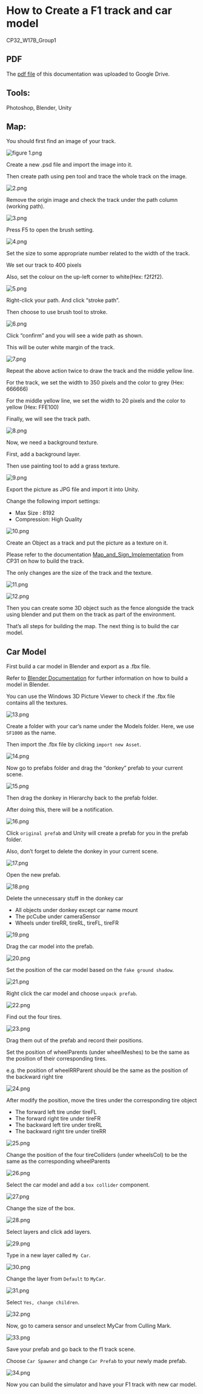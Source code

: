 # How to Create a F1 track and car model
CP32_W17B_Group1
## PDF
The [pdf file](https://drive.google.com/drive/folders/14gcG4-uwHYuvHbr_MX3mJ-RGb2JcMLyS?usp=sharing) of this documentation was uploaded to Google Drive.
## Tools:
Photoshop, Blender, Unity
## Map:
You should first find an image of your track. 

![figure 1.png](https://bitbucket.org/repo/G6xBMXK/images/3626276724-figure%201.png)

Create a new .psd file and import the image into it.

Then create path using pen tool and trace the whole track on the image.

![2.png](https://bitbucket.org/repo/G6xBMXK/images/3062757998-2.png)

Remove the origin image and check the track under the path column (working path).

![3.png](https://bitbucket.org/repo/G6xBMXK/images/4052083020-3.png)

Press F5 to open the brush setting.

![4.png](https://bitbucket.org/repo/G6xBMXK/images/1019998692-4.png)

Set the size to some appropriate number related to the width of the track.

We set our track to 400 pixels

Also, set the colour on the up-left corner to white(Hex: f2f2f2).

![5.png](https://bitbucket.org/repo/G6xBMXK/images/731385056-5.png)

Right-click your path. And click “stroke path”.

Then choose to use brush tool to stroke.

![6.png](https://bitbucket.org/repo/G6xBMXK/images/3031780948-6.png)

Click “confirm” and you will see a wide path as shown.

This will be outer white margin of the track.

![7.png](https://bitbucket.org/repo/G6xBMXK/images/506117350-7.png)

Repeat the above action twice to draw the track and the middle yellow line.

For the track, we set the width to 350 pixels and the color to grey (Hex: 666666)

For the middle yellow line, we set the width to 20 pixels and the color to yellow (Hex: FFE100)

Finally, we will see the track path.

![8.png](https://bitbucket.org/repo/G6xBMXK/images/4062194837-8.png)

Now, we need a background texture.

First, add a background layer.

Then use painting tool to add a grass texture.

![9.png](https://bitbucket.org/repo/G6xBMXK/images/303328677-9.png)

Export the picture as JPG file and import it into Unity.

Change the following import settings:

- Max Size : 8192
- Compression: High Quality

![10.png](https://bitbucket.org/repo/G6xBMXK/images/789022343-10.png)

Create an Object as a track and put the picture as a texture on it.

Please refer to the documentation [Map_and_Sign_Implementation](https://drive.google.com/file/d/1aEYqoVVhaFHwdkCK5FofWWGykba2cUPz/view) from CP31 on how to build the track.

The only changes are the size of the track and the texture.

![11.png](https://bitbucket.org/repo/G6xBMXK/images/1960482379-11.png)

![12.png](https://bitbucket.org/repo/G6xBMXK/images/427168086-12.png)

Then you can create some 3D object such as the fence alongside the track using blender and put them on the track as part of the environment.

That’s all steps for building the map. The next thing is to build the car model.

## Car Model

First build a car model in Blender and export as a .fbx file.

Refer to [Blender Documentation](https://bitbucket.org/RobertJia/comp3988_t17b_group1/wiki/Blender%20documentation) for further information on how to build a model in Blender.

You can use the Windows 3D Picture Viewer to check if the .fbx file contains all the textures.

![13.png](https://bitbucket.org/repo/G6xBMXK/images/2068520664-13.png)

Create a folder with your car’s name under the Models folder. Here, we use `SF1000` as the name.

Then import the .fbx file by clicking `import new Asset`.

![14.png](https://bitbucket.org/repo/G6xBMXK/images/3776315622-14.png)

Now go to prefabs folder and drag the “donkey” prefab to your current scene.

![15.png](https://bitbucket.org/repo/G6xBMXK/images/4257135089-15.png)

Then drag the donkey in Hierarchy back to the prefab folder.

After doing this, there will be a notification.

![16.png](https://bitbucket.org/repo/G6xBMXK/images/3830230572-16.png)

Click `original prefab` and Unity will create a prefab for you in the prefab folder.

Also, don’t forget to delete the donkey in your current scene.

![17.png](https://bitbucket.org/repo/G6xBMXK/images/424195767-17.png)

Open the new prefab.

![18.png](https://bitbucket.org/repo/G6xBMXK/images/1054128921-18.png)

Delete the unnecessary stuff in the donkey car

- All objects under donkey except car name mount
- The pcCube under cameraSensor
- Wheels under tireRR, tireRL, tireFL, tireFR

![19.png](https://bitbucket.org/repo/G6xBMXK/images/3991348594-19.png)

Drag the car model into the prefab.

![20.png](https://bitbucket.org/repo/G6xBMXK/images/1516855475-20.png)

Set the position of the car model based on the `fake ground shadow`.

![21.png](https://bitbucket.org/repo/G6xBMXK/images/2735029892-21.png)

Right click the car model and choose `unpack prefab`.

![22.png](https://bitbucket.org/repo/G6xBMXK/images/2959167842-22.png)

Find out the four tires.

![23.png](https://bitbucket.org/repo/G6xBMXK/images/3193053473-23.png)

Drag them out of the prefab and record their positions.

Set the position of wheelParents (under wheelMeshes) to be the same as the position of their corresponding tires.

e.g. the position of wheelRRParent should be the same as the position of the backward right tire

![24.png](https://bitbucket.org/repo/G6xBMXK/images/4251852900-24.png)

After modify the position, move the tires under the corresponding tire object

- The forward left tire under tireFL
- The forward right tire under tireFR
- The backward left tire under tireRL
- The backward right tire under tireRR

![25.png](https://bitbucket.org/repo/G6xBMXK/images/3339811722-25.png)

Change the position of the four tireColliders (under wheelsCol) to be the same as the corresponding wheelParents

![26.png](https://bitbucket.org/repo/G6xBMXK/images/2457923611-26.png)

Select the car model and add a `box collider` component.

![27.png](https://bitbucket.org/repo/G6xBMXK/images/353386756-27.png)

Change the size of the box.

![28.png](https://bitbucket.org/repo/G6xBMXK/images/408384740-28.png)

Select layers and click add layers.

![29.png](https://bitbucket.org/repo/G6xBMXK/images/529383615-29.png)

Type in a new layer called `My Car`.

![30.png](https://bitbucket.org/repo/G6xBMXK/images/1976461559-30.png)

Change the layer from `Default` to `MyCar`.

![31.png](https://bitbucket.org/repo/G6xBMXK/images/3775112097-31.png)

Select `Yes, change children`.

![32.png](https://bitbucket.org/repo/G6xBMXK/images/347639246-32.png)

Now, go to camera sensor and unselect MyCar from Culling Mark.

![33.png](https://bitbucket.org/repo/G6xBMXK/images/1938187703-33.png)

Save your prefab and go back to the f1 track scene.

Choose `Car Spawner` and change `Car Prefab` to your newly made prefab.

![34.png](https://bitbucket.org/repo/G6xBMXK/images/3924267941-34.png)

Now you can build the simulator and have your F1 track with new car model.
